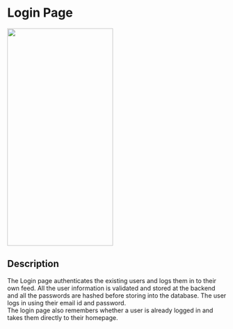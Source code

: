 # Login Page

<img   width="243" height="500" src="https://user-images.githubusercontent.com/53811147/122665029-80d16800-d1c2-11eb-88c3-d4251e4ebe44.jpg"> 

## Description
The Login page authenticates the existing users and logs them in to their own feed. All the user information is validated and stored at the backend and all the passwords are hashed before storing into the database. The user logs in using their email id and password. <br>
The login page also remembers whether a user is already logged in and takes them directly to their homepage.

</img>



